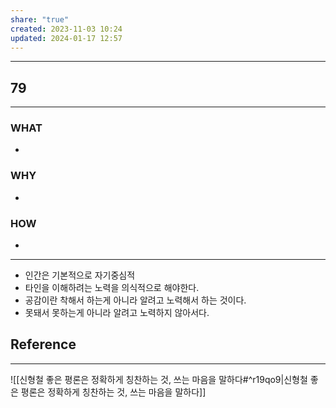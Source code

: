 ```yaml
---
share: "true"
created: 2023-11-03 10:24
updated: 2024-01-17 12:57
---
```


---
## 79
---
### WHAT
- 
### WHY
- 
### HOW
- 
---
- 인간은 기본적으로 자기중심적
- 타인을 이해하려는 노력을 의식적으로 해야한다.
- 공감이란 착해서 하는게 아니라 알려고 노력해서 하는 것이다.
- 못돼서 못하는게 아니라 알려고 노력하지 않아서다.


## Reference
---
![[신형철  좋은 평론은 정확하게 칭찬하는 것, 쓰는 마음을 말하다#^r19qo9|신형철  좋은 평론은 정확하게 칭찬하는 것, 쓰는 마음을 말하다]]
